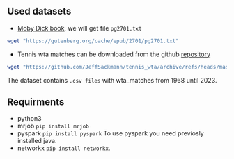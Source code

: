 ## Used datasets

- [Moby Dick book](https://nyu-cds.github.io/python-bigdata/files/pg2701.txt), we will get file ```pg2701.txt```

``` sh
wget "https://gutenberg.org/cache/epub/2701/pg2701.txt"
```

- Tennis wta matches can be downloaded from the github [repository](https://github.com/JeffSackmann/tennis_wta) 

``` sh
wget "https://github.com/JeffSackmann/tennis_wta/archive/refs/heads/master.zip"
```
The dataset contains `.csv files` with wta_matches from 1968 until 2023. 

## Requirments

- python3
- mrjob ```pip install mrjob```
- pyspark ```pip install pyspark``` To use pyspark you need previosly installed java. 
- networkx ```pip install networkx```.